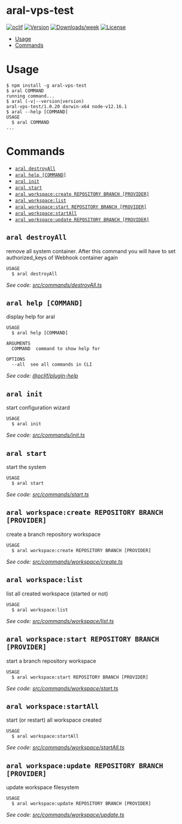 aral-vps-test
=============



[![oclif](https://img.shields.io/badge/cli-oclif-brightgreen.svg)](https://oclif.io)
[![Version](https://img.shields.io/npm/v/aral-vps-test.svg)](https://npmjs.org/package/aral-vps-test)
[![Downloads/week](https://img.shields.io/npm/dw/aral-vps-test.svg)](https://npmjs.org/package/aral-vps-test)
[![License](https://img.shields.io/npm/l/aral-vps-test.svg)](https://github.com/11arn11/aral-vps-test/blob/master/package.json)

<!-- toc -->
* [Usage](#usage)
* [Commands](#commands)
<!-- tocstop -->
# Usage
<!-- usage -->
```sh-session
$ npm install -g aral-vps-test
$ aral COMMAND
running command...
$ aral (-v|--version|version)
aral-vps-test/1.0.20 darwin-x64 node-v12.16.1
$ aral --help [COMMAND]
USAGE
  $ aral COMMAND
...
```
<!-- usagestop -->
# Commands
<!-- commands -->
* [`aral destroyAll`](#aral-destroyall)
* [`aral help [COMMAND]`](#aral-help-command)
* [`aral init`](#aral-init)
* [`aral start`](#aral-start)
* [`aral workspace:create REPOSITORY BRANCH [PROVIDER]`](#aral-workspacecreate-repository-branch-provider)
* [`aral workspace:list`](#aral-workspacelist)
* [`aral workspace:start REPOSITORY BRANCH [PROVIDER]`](#aral-workspacestart-repository-branch-provider)
* [`aral workspace:startAll`](#aral-workspacestartall)
* [`aral workspace:update REPOSITORY BRANCH [PROVIDER]`](#aral-workspaceupdate-repository-branch-provider)

## `aral destroyAll`

remove all system container. After this command you will have to set authorized_keys of Webhook container again

```
USAGE
  $ aral destroyAll
```

_See code: [src/commands/destroyAll.ts](https://github.com/11arn11/aral-vps-test/blob/v1.0.20/src/commands/destroyAll.ts)_

## `aral help [COMMAND]`

display help for aral

```
USAGE
  $ aral help [COMMAND]

ARGUMENTS
  COMMAND  command to show help for

OPTIONS
  --all  see all commands in CLI
```

_See code: [@oclif/plugin-help](https://github.com/oclif/plugin-help/blob/v2.1.6/src/commands/help.ts)_

## `aral init`

start configuration wizard

```
USAGE
  $ aral init
```

_See code: [src/commands/init.ts](https://github.com/11arn11/aral-vps-test/blob/v1.0.20/src/commands/init.ts)_

## `aral start`

start the system

```
USAGE
  $ aral start
```

_See code: [src/commands/start.ts](https://github.com/11arn11/aral-vps-test/blob/v1.0.20/src/commands/start.ts)_

## `aral workspace:create REPOSITORY BRANCH [PROVIDER]`

create a branch repository workspace

```
USAGE
  $ aral workspace:create REPOSITORY BRANCH [PROVIDER]
```

_See code: [src/commands/workspace/create.ts](https://github.com/11arn11/aral-vps-test/blob/v1.0.20/src/commands/workspace/create.ts)_

## `aral workspace:list`

list all created workspace (started or not)

```
USAGE
  $ aral workspace:list
```

_See code: [src/commands/workspace/list.ts](https://github.com/11arn11/aral-vps-test/blob/v1.0.20/src/commands/workspace/list.ts)_

## `aral workspace:start REPOSITORY BRANCH [PROVIDER]`

start a branch repository workspace

```
USAGE
  $ aral workspace:start REPOSITORY BRANCH [PROVIDER]
```

_See code: [src/commands/workspace/start.ts](https://github.com/11arn11/aral-vps-test/blob/v1.0.20/src/commands/workspace/start.ts)_

## `aral workspace:startAll`

start (or restart) all workspace created

```
USAGE
  $ aral workspace:startAll
```

_See code: [src/commands/workspace/startAll.ts](https://github.com/11arn11/aral-vps-test/blob/v1.0.20/src/commands/workspace/startAll.ts)_

## `aral workspace:update REPOSITORY BRANCH [PROVIDER]`

update workspace filesystem

```
USAGE
  $ aral workspace:update REPOSITORY BRANCH [PROVIDER]
```

_See code: [src/commands/workspace/update.ts](https://github.com/11arn11/aral-vps-test/blob/v1.0.20/src/commands/workspace/update.ts)_
<!-- commandsstop -->
